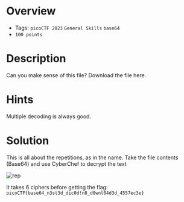 # Overview
- Tags: `picoCTF 2023` `General Skills` `base64`
- `100 points`

# Description
Can you make sense of this file?
Download the file here.

# Hints
Multiple decoding is always good.

# Solution
This is all about the repetitions, as in the name. Take the file contents (Base64) and use CyberChef to decrypt the text

![rep](https://github.com/Bsnookie9/picoCTF-2023-WriteUp/assets/106827110/4b238e5e-0164-4f92-8239-0e984becd61e)

It takes 6 ciphers before getting the flag: `picoCTF{base64_n3st3d_dic0d!n8_d0wnl04d3d_4557ec3e}`




